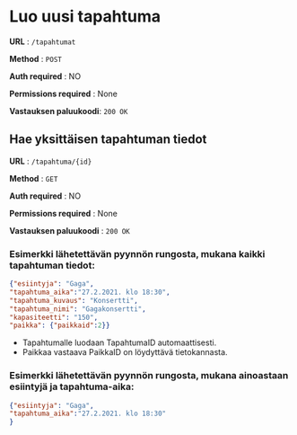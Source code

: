 # Luo uusi tapahtuma

**URL** : `/tapahtumat`

**Method** : `POST`

**Auth required** : NO

**Permissions required** : None

**Vastauksen paluukoodi**: `200 OK`

## Hae yksittäisen tapahtuman tiedot

**URL** : `/tapahtuma/{id}`

**Method** : `GET`

**Auth required** : NO

**Permissions required** : None

**Vastauksen paluukoodi** : `200 OK`

### Esimerkki lähetettävän pyynnön rungosta, mukana kaikki tapahtuman tiedot:

```json
{"esiintyja": "Gaga", 
"tapahtuma_aika":"27.2.2021. klo 18:30", 
"tapahtuma_kuvaus": "Konsertti", 
"tapahtuma_nimi": "Gagakonsertti", 
"kapasiteetti": "150", 
"paikka": {"paikkaid":2}}
```

* Tapahtumalle luodaan TapahtumaID automaattisesti.
* Paikkaa vastaava PaikkaID on löydyttävä tietokannasta.

### Esimerkki lähetettävän pyynnön rungosta, mukana ainoastaan esiintyjä ja tapahtuma-aika:

```json
{"esiintyja": "Gaga", 
"tapahtuma_aika":"27.2.2021. klo 18:30" 
}
```



